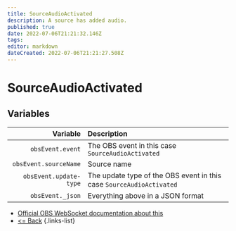 ```yaml
---
title: SourceAudioActivated
description: A source has added audio.
published: true
date: 2022-07-06T21:21:32.146Z
tags: 
editor: markdown
dateCreated: 2022-07-06T21:21:27.508Z
---
```


# SourceAudioActivated

## Variables

| Variable | Description |
|---------:|:------------|
| `obsEvent.event` | The OBS event in this case `SourceAudioActivated`
| `obsEvent.sourceName` | Source name
| `obsEvent.update-type` | The update type of the OBS event in this case `SourceAudioActivated`
| `obsEvent._json` | Everything above in a JSON format

* [Official OBS WebSocket documentation about this](https://github.com/obsproject/obs-websocket/blob/4.x-current/docs/generated/protocol.md#sourceaudioactivated)
* [<= Back](/en/Integrations/OBS/Events)
{.links-list}